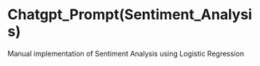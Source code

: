 # Chatgpt_Prompt(Sentiment_Analysis)
Manual implementation of Sentiment Analysis using Logistic Regression 

